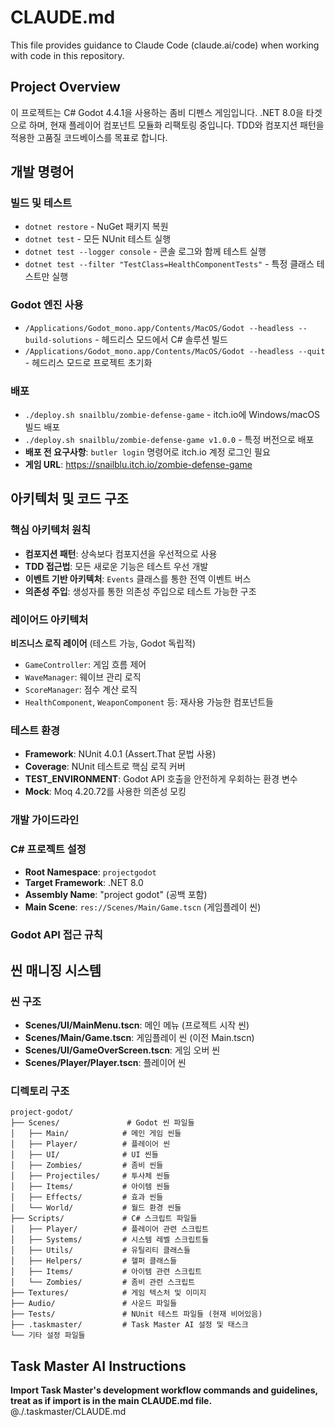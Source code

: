 # CLAUDE.md

This file provides guidance to Claude Code (claude.ai/code) when working with code in this repository.

## Project Overview

이 프로젝트는 C# Godot 4.4.1을 사용하는 좀비 디펜스 게임입니다. .NET 8.0을 타겟으로 하며, 현재 플레이어 컴포넌트 모듈화 리팩토링 중입니다. TDD와 컴포지션 패턴을 적용한 고품질 코드베이스를 목표로 합니다.

## 개발 명령어

### 빌드 및 테스트

- `dotnet restore` - NuGet 패키지 복원
- `dotnet test` - 모든 NUnit 테스트 실행
- `dotnet test --logger console` - 콘솔 로그와 함께 테스트 실행
- `dotnet test --filter "TestClass=HealthComponentTests"` - 특정 클래스 테스트만 실행

### Godot 엔진 사용

- `/Applications/Godot_mono.app/Contents/MacOS/Godot --headless --build-solutions` - 헤드리스 모드에서 C# 솔루션 빌드
- `/Applications/Godot_mono.app/Contents/MacOS/Godot --headless --quit` - 헤드리스 모드로 프로젝트 초기화

### 배포

- `./deploy.sh snailblu/zombie-defense-game` - itch.io에 Windows/macOS 빌드 배포
- `./deploy.sh snailblu/zombie-defense-game v1.0.0` - 특정 버전으로 배포
- **배포 전 요구사항**: `butler login` 명령어로 itch.io 계정 로그인 필요
- **게임 URL**: https://snailblu.itch.io/zombie-defense-game

## 아키텍처 및 코드 구조

### 핵심 아키텍처 원칙

- **컴포지션 패턴**: 상속보다 컴포지션을 우선적으로 사용
- **TDD 접근법**: 모든 새로운 기능은 테스트 우선 개발
- **이벤트 기반 아키텍처**: `Events` 클래스를 통한 전역 이벤트 버스
- **의존성 주입**: 생성자를 통한 의존성 주입으로 테스트 가능한 구조

### 레이어드 아키텍처

**비즈니스 로직 레이어** (테스트 가능, Godot 독립적)

- `GameController`: 게임 흐름 제어
- `WaveManager`: 웨이브 관리 로직
- `ScoreManager`: 점수 계산 로직
- `HealthComponent`, `WeaponComponent` 등: 재사용 가능한 컴포넌트들

### 테스트 환경

- **Framework**: NUnit 4.0.1 (Assert.That 문법 사용)
- **Coverage**: NUnit 테스트로 핵심 로직 커버
- **TEST_ENVIRONMENT**: Godot API 호출을 안전하게 우회하는 환경 변수
- **Mock**: Moq 4.20.72를 사용한 의존성 모킹

### 개발 가이드라인

### C# 프로젝트 설정

- **Root Namespace**: `projectgodot`
- **Target Framework**: .NET 8.0
- **Assembly Name**: "project godot" (공백 포함)
- **Main Scene**: `res://Scenes/Main/Game.tscn` (게임플레이 씬)

### Godot API 접근 규칙

## 씬 매니징 시스템

### 씬 구조

- **Scenes/UI/MainMenu.tscn**: 메인 메뉴 (프로젝트 시작 씬)
- **Scenes/Main/Game.tscn**: 게임플레이 씬 (이전 Main.tscn)
- **Scenes/UI/GameOverScreen.tscn**: 게임 오버 씬
- **Scenes/Player/Player.tscn**: 플레이어 씬

### 디렉토리 구조

```
project-godot/
├── Scenes/               # Godot 씬 파일들
│   ├── Main/            # 메인 게임 씬들
│   ├── Player/          # 플레이어 씬
│   ├── UI/              # UI 씬들
│   ├── Zombies/         # 좀비 씬들
│   ├── Projectiles/     # 투사체 씬들
│   ├── Items/           # 아이템 씬들
│   ├── Effects/         # 효과 씬들
│   └── World/           # 월드 환경 씬들
├── Scripts/             # C# 스크립트 파일들
│   ├── Player/          # 플레이어 관련 스크립트
│   ├── Systems/         # 시스템 레벨 스크립트들
│   ├── Utils/           # 유틸리티 클래스들
│   ├── Helpers/         # 헬퍼 클래스들
│   ├── Items/           # 아이템 관련 스크립트
│   └── Zombies/         # 좀비 관련 스크립트
├── Textures/            # 게임 텍스처 및 이미지
├── Audio/               # 사운드 파일들
├── Tests/               # NUnit 테스트 파일들 (현재 비어있음)
├── .taskmaster/         # Task Master AI 설정 및 태스크
└── 기타 설정 파일들
```

## Task Master AI Instructions

**Import Task Master's development workflow commands and guidelines, treat as if import is in the main CLAUDE.md file.**
@./.taskmaster/CLAUDE.md
